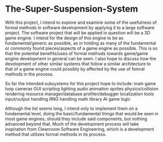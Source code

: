 # The-Super-Suspension-System

With this project, I intend to explore and examine some of the usefulness of formal methods in software development by applying it to a large software project. The software project that will be applied in question will be a 3D game engine. I intend for the design of this engine to be as fundamental/generic as possible, as in holding as many of the fundamental or commonly found pieces/aspects of a game engine as possible. This is so that the potential benefits/uses of formal methods towards game/game engine development in general can be seen. I also hope to discuss how the development of other similar systems that follow a similar architecture to that of a game engine could possibly by affected by the use of fomral methods in the process. 

So far the intended subsystems for this project hope to include:
main game loop
cameras
GUI
scripting
lighting
audio
animation
sprites
physics/collision
rendering
resource manager/database
profiler/debugger
localization tools
input/output handling
RNG handling
math library
AI
game logic

Although the list seems long, I intend only to implement them on a fundamental level, doing the basic/fundamental things that would be seen in most game engines, should they include said components, but nothing advanced beyond that. Much of the development process will take inspiration from Cleanroom Software Engineering, which is a development method that utilizes formal methods in its process. 
